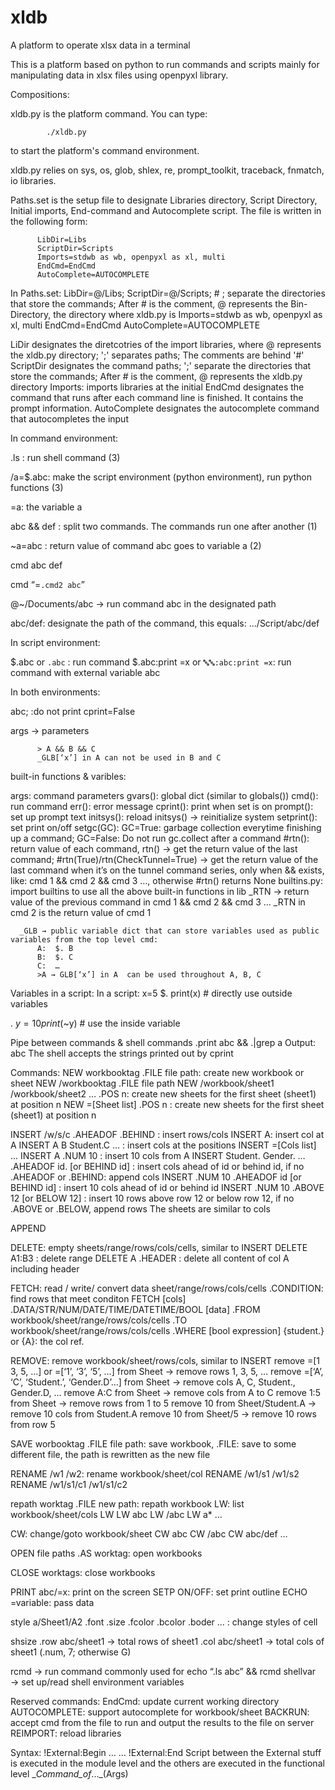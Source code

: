 # xldb
A platform to operate xlsx data in a terminal

This is a platform based on python to run commands and scripts mainly for manipulating data in xlsx files using openpyxl library.

Compositions:

  xldb.py is the platform command. You can type:

            ./xldb.py

  to start the platform's command environment.

  xldb.py relies on sys, os, glob, shlex, re, prompt_toolkit, traceback, fnmatch, io libraries.
  
  Paths.set is the setup file to designate Libraries directory, Script Directory, Initial imports, End-command and Autocomplete script. The file is written in the following form:

          LibDir=Libs
          ScriptDir=Scripts
          Imports=stdwb as wb, openpyxl as xl, multi
          EndCmd=EndCmd
          AutoComplete=AUTOCOMPLETE

In Paths.set:
  LibDir=@/Libs;
  ScriptDir=@/Scripts; # ; separate the directories that store the commands; After # is the comment, @ represents the Bin-Directory, the directory where xldb.py is
  Imports=stdwb as wb, openpyxl as xl, multi
  EndCmd=EndCmd
  AutoComplete=AUTOCOMPLETE

  LiDir designates the diretcotries of the import libraries, where @ represents the xldb.py directory; ';' separates paths; The comments are behind '#' 
  ScriptDir designates the command paths; ';' separate the directories that store the commands; After # is the comment, @ represents the xldb.py directory
  Imports: imports libraries at the initial
  EndCmd designates the command that runs after each command line is finished. It contains the prompt information.
  AutoComplete designates the autocomplete command that autocompletes the input



In command environment:

.ls : run shell command (3)

/a=$.abc: make the script environment (python environment), run python functions  (3)

=a: the variable a

abc && def : split two commands. The commands run one after another (1)

~a=abc : return value of command abc goes to variable a (2)

cmd abc def

cmd “=`.cmd2 abc`”

@~/Documents/abc -> run command abc in the designated path

abc/def: designate the path of the command, this equals: .../Script/abc/def


In script environment:

$.abc or `.abc` : run command
$.abc:print =x or `🔤🔤:abc:print =x`: run command with external variable abc

In both environments:

abc; :do not print cprint=False

args → parameters



          > A && B && C
          _GLB[‘x’] in A can not be used in B and C


built-in functions & varibles:

args: command parameters
gvars(): global dict (similar to globals())
cmd(): run command
err(): error message
cprint(): print when set is on
prompt(): set up prompt text
initsys(): reload initsys() → reinitialize system
setprint(): set print on/off
setgc(GC): GC=True: garbage collection everytime finishing up a command; GC=False: Do not run gc.collect after a command
#rtn(): return value of each command, rtn() → get the return value of the last command; 
#rtn(True)/rtn(CheckTunnel=True) → get the return value of the last command when it’s on the tunnel command series, only when && exists,  like: cmd 1 && cmd 2 && cmd 3 …, otherwise #rtn() returns None
builtins.py: import builtins to use all the above built-in functions in lib
_RTN → return value of the previous command in cmd 1 && cmd 2 && cmd 3 …
                _RTN in cmd 2 is the return value of cmd 1
     
      _GLB → public variable dict that can store variables used as public variables from the top level cmd:
          A:  $. B
          B:  $. C
          C:  …
          >A → GLB[‘x’] in A  can be used throughout A, B, C

Variables in a script:
In a script:
x=5
$. print(x) # directly use outside variables

$. ~y=10
print($~y) # use the inside variable

Pipe between commands & shell commands
.print abc && .|grep a
Output: abc
The shell accepts the strings printed out by cprint

Commands:
NEW  workbooktag .FILE file path: create new workbook or sheet
NEW /workbooktag .FILE file path
NEW /workbook/sheet1 /workbook/sheet2 … .POS n: create new sheets for the first sheet (sheet1) at position n
NEW =[Sheet list] .POS n : create new sheets for the first sheet (sheet1) at position n

INSERT /w/s/c .AHEADOF .BEHIND : insert rows/cols
INSERT A: insert col at A
INSERT A B Student.C … : insert cols at the positions
INSERT =[Cols list] ...
INSERT A .NUM 10 : insert 10 cols from A
INSERT Student. Gender. … .AHEADOF id. [or BEHIND id] : insert cols ahead of id or behind id, if no .AHEADOF or .BEHIND: append cols
INSERT .NUM 10 .AHEADOF id [or BEHIND id] : insert 10 cols ahead of id or behind id
INSERT .NUM 10 .ABOVE 12 [or BELOW 12] : insert 10 rows above row 12 or below row 12, if no .ABOVE or .BELOW, append rows
The sheets are similar to cols

APPEND

DELETE: empty sheets/range/rows/cols/cells, similar to INSERT
DELETE A1:B3 : delete range
DELETE A .HEADER : delete all content of col A including header

FETCH: read / write/ convert data  sheet/range/rows/cols/cells .CONDITION: find rows that meet conditon
     FETCH  [cols] .DATA/STR/NUM/DATE/TIME/DATETIME/BOOL [data]      .FROM   workbook/sheet/range/rows/cols/cells  .TO  workbook/sheet/range/rows/cols/cells .WHERE [bool expression] {student.} or {A}: the col ref. 
                   
REMOVE: remove workbook/sheet/rows/cols, similar to INSERT
     remove =[1 3, 5, …] or =[‘1’, ‘3’, ‘5’, …] from Sheet → remove rows 1, 3, 5, …
     remove =[‘A’,  ‘C’, ‘Student.’, ‘Gender.D’…] from Sheet  → remove cols A, C, Student., Gender.D, …
     remove A:C from Sheet → remove cols from A to C
     remove 1:5 from Sheet → remove rows from 1 to 5
     remove 10 from Sheet/Student.A → remove 10 cols from Student.A
     remove 10 from Sheet/5 → remove 10 rows from row 5


SAVE worbooktag .FILE file path: save workbook, .FILE: save to some different file, the path is rewritten as the new file

RENAME /w1 /w2: rename workbook/sheet/col
RENAME /w1/s1 /w1/s2
RENAME /w1/s1/c1 /w1/s1/c2

repath worktag .FILE new path: repath workbook
LW: list workbook/sheet/cols
LW
LW abc
LW /abc
LW a*
…


CW: change/goto workbook/sheet
CW abc
CW /abc
CW abc/def
…


OPEN file paths .AS worktag: open workbooks

CLOSE worktags: close workbooks

PRINT abc/=x: print on the screen
SETP ON/OFF: set print outline
ECHO =variable: pass data

style a/Sheet1/A2 .font .size .fcolor .bcolor .boder … : change styles of cell

shsize .row abc/sheet1 → total rows of sheet1
       .col abc/sheet1 → total cols of sheet1 (.num, 7; otherwise G)

rcmd → run command commonly used for echo “.ls abc” && rcmd
shellvar → set up/read shell environment variables

Reserved commands:
EndCmd: update current working directory
AUTOCOMPLETE: support autocomplete for workbook/sheet
BACKRUN: accept cmd from the file to run and output the results to the file on server
REIMPORT: reload libraries


Syntax:
       !External:Begin
       …
       …
       !External:End
       Script between the External stuff is executed in the module level and the others are executed in the functional level __Command_of_..._(Args)       



